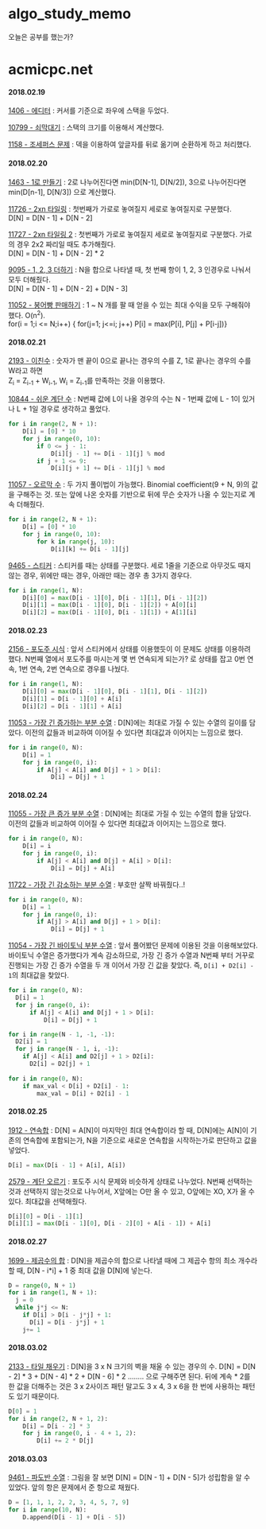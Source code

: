 # algo_study_memo
오늘은 공부를 했는가?


# acmicpc.net
#### 2018.02.19
[1406 - 에디터](https://www.acmicpc.net/problem/1406) : 커서를 기준으로 좌우에 스택을 두었다.

[10799 - 쇠막대기](https://www.acmicpc.net/problem/10799) : 스택의 크기를 이용해서 계산했다.

[1158 - 조세퍼스 문제](https://www.acmicpc.net/problem/1158) : 덱을 이용하여 앞글자를 뒤로 옮기며 순환하게 하고 처리했다.

#### 2018.02.20
[1463 - 1로 만들기](https://www.acmicpc.net/problem/1463) : 2로 나누어진다면 min(D[N-1], D[N/2]), 3으로 나누어진다면 min(D[n-1], D[N/3]) 으로 계산했다.

[11726 - 2xn 타일링](https://www.acmicpc.net/problem/11726) : 첫번째가 가로로 놓여질지 세로로 놓여질지로 구분했다.<br> D[N] = D[N - 1] + D[N - 2]

[11727 - 2xn 타일링 2](https://www.acmicpc.net/problem/11727) : 첫번째가 가로로 놓여질지 세로로 놓여질지로 구분했다. 가로의 경우 2x2 짜리일 때도 추가해줬다.<br> D[N] = D[N - 1] + D[N - 2] * 2

[9095 - 1, 2, 3 더하기](https://www.acmicpc.net/problem/9095) : N을 합으로 나타낼 때, 첫 번째 항이 1, 2, 3 인경우로 나눠서 모두 더해줬다.<br> D[N] = D[N - 1] + D[N - 2] + D[N - 3]

[11052 - 붕어빵 판매하기](https://www.acmicpc.net/problem/11052) : 1 ~ N 개를 팔 때 얻을 수 있는 최대 수익을 모두 구해줘야 했다. O(n<sup>2</sup>).<br> for(i = 1;i <= N;i++) { for(j=1; j<=i; j++) P[i] = max(P[i], P[j] + P[i-j])}

#### 2018.02.21
[2193 - 이친수](https://www.acmicpc.net/problem/2193) : 숫자가 맨 끝이 0으로 끝나는 경우의 수를 Z, 1로 끝나는 경우의 수를 W라고 하면 <br> Z<sub>i</sub> = Z<sub>i-1</sub> + W<sub>i-1</sub>, W<sub>i</sub> = Z<sub>i-1</sub>를 만족하는 것을 이용했다.

[10844 - 쉬운 계단 수](https://www.acmicpc.net/problem/10844) : N번째 값에 L이 나올 경우의 수는 N - 1번째 값에 L - 1이 있거나 L + 1일 경우로 생각하고 풀었다.
```python
for i in range(2, N + 1):
    D[i] = [0] * 10
    for j in range(0, 10):
        if 0 <= j - 1:
            D[i][j - 1] += D[i - 1][j] % mod
        if j + 1 <= 9:
            D[i][j + 1] += D[i - 1][j] % mod
```

[11057 - 오르막 수](https://www.acmicpc.net/problem/11057) : 두 가지 풀이법이 가능했다. Binomial coefficient(9 + N, 9)의 값을 구해주는 것. 또는 앞에 나온 숫자를 기반으로 뒤에 무슨 숫자가 나올 수 있는지로 계속 더해줬다.
```python
for i in range(2, N + 1):
    D[i] = [0] * 10
    for j in range(0, 10):
        for k in range(j, 10):
            D[i][k] += D[i - 1][j]
```

[9465 - 스티커](https://www.acmicpc.net/problem/9465) : 스티커를 때는 상태를 구분했다. 세로 1줄을 기준으로 아무것도 때지 않는 경우, 위에만 때는 경우, 아래만 때는 경우 총 3가지 경우다.
```python
for i in range(1, N):
    D[i][0] = max(D[i - 1][0], D[i - 1][1], D[i - 1][2])
    D[i][1] = max(D[i - 1][0], D[i - 1][2]) + A[0][i]
    D[i][2] = max(D[i - 1][0], D[i - 1][1]) + A[1][i]
```

#### 2018.02.23

[2156 - 포도주 시식](https://www.acmicpc.net/problem/2156) : 앞서 스티커에서 상태를 이용했듯이 이 문제도 상태를 이용하려 했다. N번째 열에서 포도주를 마시는게 몇 번 연속되게 되는가? 로 상태를 잡고 0번 연속, 1번 연속, 2번 연속으로 경우를 나눴다.
```python
for i in range(1, N):
    D[i][0] = max(D[i - 1][0], D[i - 1][1], D[i - 1][2])
    D[i][1] = D[i - 1][0] + A[i]
    D[i][2] = D[i - 1][1] + A[i]
```

[11053 - 가장 긴 증가하는 부분 수열](https://www.acmicpc.net/problem/11053) : D[N]에는 최대로 가질 수 있는 수열의 길이를 담았다. 이전의 값들과 비교하여 이어질 수 있다면 최대값과 이어지는 느낌으로 했다.
```python
for i in range(0, N):
    D[i] = 1
    for j in range(0, i):
        if A[j] < A[i] and D[j] + 1 > D[i]:
            D[i] = D[j] + 1
```

#### 2018.02.24

[11055 - 가장 큰 증가 부분 수열](https://www.acmicpc.net/problem/11055) : D[N]에는 최대로 가질 수 있는 수열의 합을 담았다. 이전의 값들과 비교하여 이어질 수 있다면 최대값과 이어지는 느낌으로 했다.
```python
for i in range(0, N):
    D[i] = i
    for j in range(0, i):
        if A[j] < A[i] and D[j] + A[i] > D[i]:
            D[i] = D[j] + A[i]
```

[11722 - 가장 긴 감소하는 부분 수열](https://www.acmicpc.net/problem/11722) : 부호만 살짝 바꿔줬다..!
```python
for i in range(0, N):
    D[i] = 1
    for j in range(0, i):
        if A[j] > A[i] and D[j] + 1 > D[i]:
            D[i] = D[j] + 1
```

[11054 - 가장 긴 바이토닉 부분 수열](https://www.acmicpc.net/problem/11054) : 앞서 풀어봤던 문제에 이용된 것을 이용해보았다. 바이토닉 수열은 증가했다가 계속 감소하므로, 가장 긴 증가 수열과 N번째 부터 거꾸로 진행되는 가장 긴 증가 수열을 두 개 이어서 가장 긴 값을 찾았다. 즉, `D[i] + D2[i] - 1`의 최대값을 찾았다.

```python
for i in range(0, N):
  D[i] = 1
  for j in range(0, i):
      if A[j] < A[i] and D[j] + 1 > D[i]:
          D[i] = D[j] + 1

for i in range(N - 1, -1, -1):
  D2[i] = 1
  for j in range(N - 1, i, -1):
    if A[j] < A[i] and D2[j] + 1 > D2[i]:
      D2[i] = D2[j] + 1
      
for i in range(0, N):
    if max_val < D[i] + D2[i] - 1:
        max_val = D[i] + D2[i] - 1
```

#### 2018.02.25

[1912 - 연속합](https://www.acmicpc.net/problem/1912) : D[N] = A[N]이 마지막인 최대 연속합이라 할 때, D[N]에는 A[N]이 기존의 연속합에 포함되는가, N을 기준으로 새로운 연속합을 시작하는가로 판단하고 값을 넣었다.
```python
D[i] = max(D[i - 1] + A[i], A[i])
```

[2579 - 계단 오르기](https://www.acmicpc.net/problem/2579) : 포도주 시식 문제와 비슷하게 상태로 나누었다. N번째 선택하는 것과 선택하지 않는것으로 나누어서, X앞에는 O만 올 수 있고, O앞에는 XO, X가 올 수 있다. 최대값을 선택해줬다.

```python
D[i][0] = D[i - 1][1]
D[i][1] = max(D[i - 1][0], D[i - 2][0] + A[i - 1]) + A[i]
```

#### 2018.02.27

[1699 - 제곱수의 합](https://www.acmicpc.net/problem/1699) : D[N]을 제곱수의 합으로 나타낼 때에 그 제곱수 항의 최소 개수라 할 때, D[N - i*i] + 1 중 최대 값을 D[N]에 넣는다.
```python
D = range(0, N + 1)
for i in range(1, N + 1):
  j = 0
  while j*j <= N:
    if D[i] > D[i - j*j] + 1:
      D[i] = D[i - j*j] + 1
    j+= 1
```

#### 2018.03.02

[2133 - 타일 채우기](https://www.acmicpc.net/problem/2133) : D[N]을 3 x N 크기의 벽을 채울 수 있는 경우의 수. D[N] = D[N - 2] * 3 + D[N - 4] * 2 + D[N - 6] * 2 ........ 으로 구해주면 된다. 뒤에 계속 * 2를 한 값을 더해주는 것은 3 x 2사이즈 패턴 말고도 3 x 4, 3 x 6을 한 번에 사용하는 패턴도 있기 때문이다.
```python
D[0] = 1
for i in range(2, N + 1, 2):
    D[i] = D[i - 2] * 3
    for j in range(0, i - 4 + 1, 2):
        D[i] += 2 * D[j]
```

#### 2018.03.03

[9461 - 파도반 수열](https://www.acmicpc.net/problem/9461) : 그림을 잘 보면 D[N] = D[N - 1] + D[N - 5]가 성립함을 알 수 있었다. 앞의 항은 문제에서 준 항으로 채웠다.
```python
D = [1, 1, 1, 2, 2, 3, 4, 5, 7, 9]
for i in range(10, N):
    D.append(D[i - 1] + D[i - 5])
```
